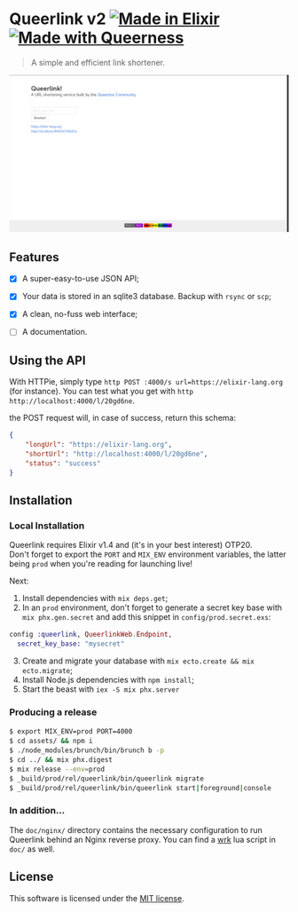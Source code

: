 # Queerlink v2 [![Made in Elixir][elixir]](https://elixir-lang.org) [![Made with Queerness][queerness]]()

>A simple and efficient link shortener.


<img src="Queerlink.png" />

## Features

- [x] A super-easy-to-use JSON API;
- [x] Your data is stored in an sqlite3 database. Backup with `rsync` or `scp`;
- [x] A clean, no-fuss web interface;
- [ ] A documentation.


## Using the API

With HTTPie, simply type `http POST :4000/s url=https://elixir-lang.org` (for instance).
You can test what you get with `http http://localhost:4000/l/20gd6ne`.

the POST request will, in case of success, return this schema:

```JSON
{
    "longUrl": "https://elixir-lang.org",
    "shortUrl": "http://localhost:4000/l/20gd6ne",
    "status": "success"
}
```


## Installation

### Local Installation

Queerlink requires Elixir v1.4 and (it's in your best interest) OTP20.  
Don't forget to export the `PORT` and `MIX_ENV` environment variables, the latter being `prod` when you're reading for launching live!

Next:

1. Install dependencies with `mix deps.get`;
2. In an `prod` environment, don't forget to generate a secret key base with `mix phx.gen.secret` and add this snippet in `config/prod.secret.exs`:
```elixir
config :queerlink, QueerlinkWeb.Endpoint,
  secret_key_base: "mysecret"
```
3. Create and migrate your database with `mix ecto.create && mix ecto.migrate`;
4. Install Node.js dependencies with `npm install`;
5. Start the beast with `iex -S mix phx.server`

### Producing a release

```bash
$ export MIX_ENV=prod PORT=4000
$ cd assets/ && npm i
$ ./node_modules/brunch/bin/brunch b -p
$ cd ../ && mix phx.digest
$ mix release --env=prod
$ _build/prod/rel/queerlink/bin/queerlink migrate
$ _build/prod/rel/queerlink/bin/queerlink start|foreground|console
```


### In addition…

The `doc/nginx/` directory contains the necessary configuration to run Queerlink behind an Nginx reverse proxy.
You can find a [wrk][wrk] lua script in `doc/` as well.


## License

This software is licensed under the [MIT license](LICENSE).

[queerness]: https://cdn.rawgit.com/Queertoo/Queerlink/master/assets/static/images/rainbow-queerness.svg
[elixir]: https://cdn.rawgit.com/Queertoo/Queerlink/master/assets/static/images/elixir.svg
[wrk]: https://github.com/wg/wrk
